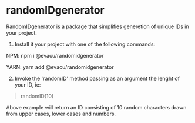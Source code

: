 # randomIDgenerator

RandomIDgenerator is a package that simplifies generetion of unique IDs in your project.

1. Install it your project with one of the following commands:

NPM:
npm i @evacu/randomidgenerator

YARN:
yarn add @evacu/randomidgenerator

2. Invoke the 'randomID' method passing as an argument the lenght of your ID, ie:

>randomID(10)

Above example will return an ID consisting of 10 random characters drawn from upper cases, lower cases and numbers.